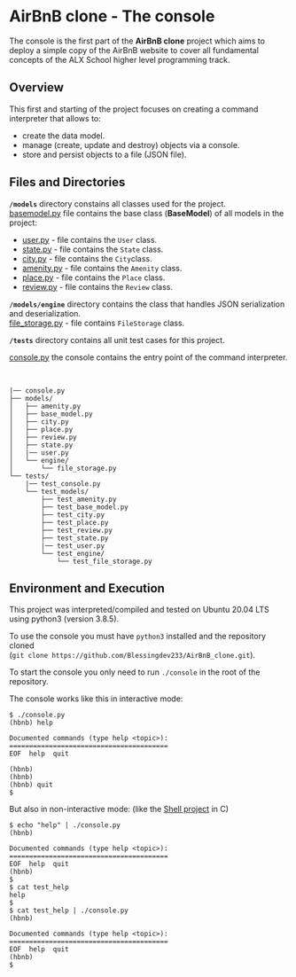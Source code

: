 # AirBnB clone - The console

The console is the first part of the **AirBnB clone** project which aims to deploy a simple copy of the AirBnB website to cover all fundamental concepts of the ALX School higher level programming track.  

## Overview

This first and starting of the project focuses on creating a command interpreter that allows to:  
- create the data model.  
- manage (create, update and destroy) objects via a console.  
- store and persist objects to a file (JSON file).  


## Files and Directories

**`/models`** directory constains all classes used for the project.  
[basemodel.py](https://github.com/McDevin619/AirBnB_clone/models/base_model.py) file contains the base class (**BaseModel**) of all models in the project:  
- [user.py](https://github.com/McDevin6193/AirBnB_clone/models/user.py) - file contains the `User` class.  
- [state.py](https://github.com/McDevin619/AirBnB_clone/models/state.py) - file contains the `State` class.  
- [city.py](https://github.com/McDevin619/AirBnB_clone/models/city.py) - file contains the `City`class.  
- [amenity.py](https://github.com/McDevin619/AirBnB_clone/models/amenity.py) - file contains the `Amenity` class.  
- [place.py](https://github.com/McDevin619/AirBnB_clone/models/place.py) - file contains the `Place` class.  
- [review.py](https://github.com/McDevin619/AirBnB_clone/models/review.py) - file contains the `Review` class.  

**`/models/engine`** directory contains the class that handles JSON serialization and deserialization.  
[file_storage.py](https://github.com/Blessingdev233/AirBnB_clone/blob/main/models/engine/file_storage.py) - file contains `FileStorage` class.  

**`/tests`** directory contains all unit test cases for this project.  

[console.py](https://github.com/Blessingdev233/AirBnB_clone/blob/main/console.py) the console contains the entry point of the command interpreter.  

<br>

```
|── console.py
├── models/
│   ├── amenity.py
│   ├── base_model.py
│   ├── city.py
│   ├── place.py
│   ├── review.py
│   ├── state.py
│   |── user.py
│   └── engine/
│       └── file_storage.py
└── tests/
    |── test_console.py
    └── test_models/
        ├── test_amenity.py
        ├── test_base_model.py
        ├── test_city.py
        ├── test_place.py
        ├── test_review.py
        ├── test_state.py
        |── test_user.py
        └── test_engine/
            └── test_file_storage.py
```

## Environment and Execution

This project was interpreted/compiled and tested on Ubuntu 20.04 LTS using python3 (version 3.8.5).  

To use the console you must have `python3` installed and the repository cloned  
(`git clone https://github.com/Blessingdev233/AirBnB_clone.git`).  

To start the console you only need to run `./console` in the root of the repository.  

The console works like this in interactive mode:

```
$ ./console.py
(hbnb) help

Documented commands (type help <topic>):
========================================
EOF  help  quit

(hbnb) 
(hbnb) 
(hbnb) quit
$

```

But also in non-interactive mode: (like the [Shell project](https://github.com/Blessingdev233/simple_shell.git) in C)

```
$ echo "help" | ./console.py
(hbnb)

Documented commands (type help <topic>):
========================================
EOF  help  quit
(hbnb) 
$
$ cat test_help
help
$
$ cat test_help | ./console.py
(hbnb)

Documented commands (type help <topic>):
========================================
EOF  help  quit
(hbnb) 
$
```
